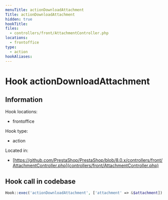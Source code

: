 ```yaml
---
menuTitle: actionDownloadAttachment
Title: actionDownloadAttachment
hidden: true
hookTitle: 
files:
  - controllers/front/AttachmentController.php
locations:
  - frontoffice
type:
  - action
hookAliases:
---
```


# Hook actionDownloadAttachment

## Information

Hook locations: 
  - frontoffice

Hook type: 
  - action

Located in: 
  - [https://github.com/PrestaShop/PrestaShop/blob/8.0.x/controllers/front/AttachmentController.php](controllers/front/AttachmentController.php)

## Hook call in codebase

```php
Hook::exec('actionDownloadAttachment', ['attachment' => &$attachment])
```